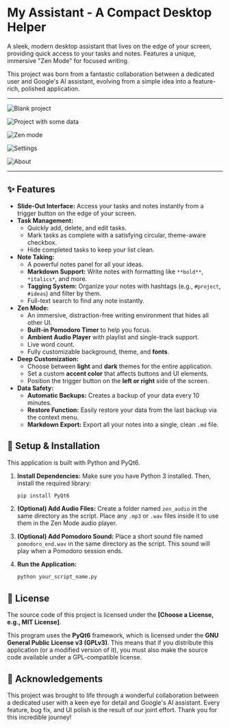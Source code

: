 # My Assistant - A Compact Desktop Helper

A sleek, modern desktop assistant that lives on the edge of your screen, providing quick access to your tasks and notes. Features a unique, immersive "Zen Mode" for focused writing.

This project was born from a fantastic collaboration between a dedicated user and Google's AI assistant, evolving from a simple idea into a feature-rich, polished application.

---
![Blank project](https://github.com/rintaru123/myAssistant/blob/main/screenshots/%D0%9F%D1%83%D1%81%D1%82%D0%BE%D0%B9%20%D0%BF%D1%80%D0%BE%D0%B5%D0%BA%D1%82.png)

![Project with some data](https://github.com/rintaru123/myAssistant/blob/main/screenshots/%D0%97%D0%B0%D0%BF%D0%BE%D0%BB%D0%BD%D0%B5%D0%BD%D0%BD%D1%8B%D0%B9%20%D0%BF%D1%80%D0%BE%D0%B5%D0%BA%D1%82.png)

![Zen mode](https://github.com/rintaru123/myAssistant/blob/main/screenshots/Zen%20mode.png)

![Settings](https://github.com/rintaru123/myAssistant/blob/main/screenshots/Settings.png)

![About](https://github.com/rintaru123/myAssistant/blob/main/screenshots/%D0%9E%20%D0%BF%D1%80%D0%BE%D0%B3%D1%80%D0%B0%D0%BC%D0%BC%D0%B5.png)

---

## ✨ Features

*   **Slide-Out Interface:** Access your tasks and notes instantly from a trigger button on the edge of your screen.
*   **Task Management:**
    *   Quickly add, delete, and edit tasks.
    *   Mark tasks as complete with a satisfying circular, theme-aware checkbox.
    *   Hide completed tasks to keep your list clean.
*   **Note Taking:**
    *   A powerful notes panel for all your ideas.
    *   **Markdown Support:** Write notes with formatting like `**bold**`, `*italics*`, and more.
    *   **Tagging System:** Organize your notes with hashtags (e.g., `#project`, `#ideas`) and filter by them.
    *   Full-text search to find any note instantly.
*   **Zen Mode:**
    *   An immersive, distraction-free writing environment that hides all other UI.
    *   **Built-in Pomodoro Timer** to help you focus.
    *   **Ambient Audio Player** with playlist and single-track support.
    *   Live word count.
    *   Fully customizable background, theme, and **fonts**.
*   **Deep Customization:**
    *   Choose between **light** and **dark** themes for the entire application.
    *   Set a custom **accent color** that affects buttons and UI elements.
    *   Position the trigger button on the **left or right** side of the screen.
*   **Data Safety:**
    *   **Automatic Backups:** Creates a backup of your data every 10 minutes.
    *   **Restore Function:** Easily restore your data from the last backup via the context menu.
    *   **Markdown Export:** Export all your notes into a single, clean `.md` file.

## 🚀 Setup & Installation

This application is built with Python and PyQt6.

1.  **Install Dependencies:**
    Make sure you have Python 3 installed. Then, install the required library:
    ```bash
    pip install PyQt6
    ```

2.  **(Optional) Add Audio Files:**
    Create a folder named `zen_audio` in the same directory as the script. Place any `.mp3` or `.wav` files inside it to use them in the Zen Mode audio player.

3.  **(Optional) Add Pomodoro Sound:**
    Place a short sound file named `pomodoro_end.wav` in the same directory as the script. This sound will play when a Pomodoro session ends.

4.  **Run the Application:**
    ```bash
    python your_script_name.py
    ```

## 📜 License

The source code of this project is licensed under the **[Choose a License, e.g., MIT License]**.

This program uses the **PyQt6** framework, which is licensed under the **GNU General Public License v3 (GPLv3)**. This means that if you distribute this application (or a modified version of it), you must also make the source code available under a GPL-compatible license.

## 🙏 Acknowledgements

This project was brought to life through a wonderful collaboration between a dedicated user with a keen eye for detail and Google's AI assistant. Every feature, bug fix, and UI polish is the result of our joint effort. Thank you for this incredible journey!
